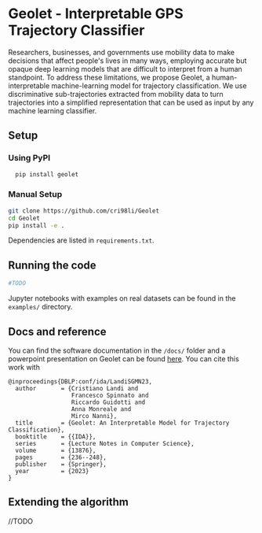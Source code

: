 # Geolet - Interpretable GPS Trajectory Classifier

Researchers, businesses, and governments use mobility data to make decisions that affect people's lives in many ways, employing accurate but opaque deep learning models that are difficult to interpret from a human standpoint. 
To address these limitations, we propose Geolet, a human-interpretable machine-learning model for trajectory classification. 
We use discriminative sub-trajectories extracted from mobility data to turn trajectories into a simplified representation that can be used as input by any machine learning classifier. 


## Setup

### Using PyPI

```bash
  pip install geolet
```

### Manual Setup

```bash
git clone https://github.com/cri98li/Geolet
cd Geolet
pip install -e .
```

Dependencies are listed in `requirements.txt`.


## Running the code

```python
#TODO
```

Jupyter notebooks with examples on real datasets can be found in the `examples/` directory.


## Docs and reference


You can find the software documentation in the `/docs/` folder and 
a powerpoint presentation on Geolet can be found [here](http://example.org).
You can cite this work with
```
@inproceedings{DBLP:conf/ida/LandiSGMN23,
  author       = {Cristiano Landi and
                  Francesco Spinnato and
                  Riccardo Guidotti and
                  Anna Monreale and
                  Mirco Nanni},
  title        = {Geolet: An Interpretable Model for Trajectory Classification},
  booktitle    = {{IDA}},
  series       = {Lecture Notes in Computer Science},
  volume       = {13876},
  pages        = {236--248},
  publisher    = {Springer},
  year         = {2023}
}
```


## Extending the algorithm

//TODO
 
